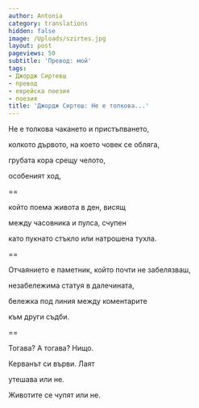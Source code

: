 ```yaml
---
author: Antonia
category: translations
hidden: false
image: /Uploads/szirtes.jpg
layout: post
pageviews: 50
subtitle: 'Превод: мой'
tags:
- Джордж Сиртевш
- превод
- еврейска поезия
- поезия
title: 'Джордж Сиртеш: Не е толкова...'
---
```


Не е толкова чакането и пристъпването,

колкото дървото, на което човек се обляга,

грубата кора срещу челото,

особеният ход,

\==

който поема живота в ден, висящ

между часовника и пулса, счупен

като пукнато стъкло или натрошена тухла.

\==

Отчаянието е паметник, който почти не забелязваш,

незабележима статуя в далечината,

бележка под линия между коментарите

към други съдби.

\==

Тогава? А тогава? Нищо.

Керванът си върви. Лаят

утешава или не.

Животите се чупят или не.